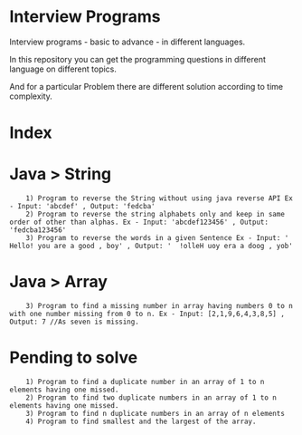 # Interview Programs
Interview programs - basic to advance - in different languages.

In this repository you can get the programming questions in different language on different topics.

And for a particular Problem there are different solution according to time complexity.

# Index

# Java > String
        1) Program to reverse the String without using java reverse API Ex - Input: 'abcdef' , Output: 'fedcba'
        2) Program to reverse the string alphabets only and keep in same order of other than alphas. Ex - Input: 'abcdef123456' , Output: 'fedcba123456'
        3) Program to reverse the words in a given Sentence Ex - Input: '  Hello! you are a good , boy' , Output: '  !olleH uoy era a doog , yob'
# Java > Array
        3) Program to find a missing number in array having numbers 0 to n with one number missing from 0 to n. Ex - Input: [2,1,9,6,4,3,8,5] , Output: 7 //As seven is missing.
 
# Pending to solve
        1) Program to find a duplicate number in an array of 1 to n elements having one missed.
        2) Program to find two duplicate numbers in an array of 1 to n elements having one missed.
        3) Program to find n duplicate numbers in an array of n elements
        4) Program to find smallest and the largest of the array.
      
